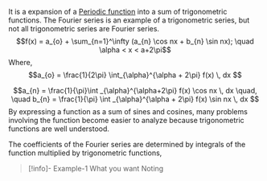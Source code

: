 It is a expansion of a [Periodic function](Periodic%20function.md) into a sum of trigonometric functions. The Fourier series is an example of a trigonometric series, but not all trigonometric series are Fourier series. 
$$f(x) = a_{o} + \sum_{n=1}^\infty (a_{n} \cos nx + b_{n} \sin nx); \quad \alpha < x < a+2\pi$$
Where, 
$$a_{o} = \frac{1}{2\pi} \int_{\alpha}^{\alpha + 2\pi} f(x) \, dx $$

$$a_{n} = \frac{1}{\pi}\int _{\alpha}^{\alpha+2\pi} f(x) \cos nx \, dx \quad, \quad b_{n} = \frac{1}{\pi} \int _{\alpha}^{\alpha + 2\pi} f(x) \sin nx \, dx $$
By expressing a function as a sum of sines and cosines, many problems involving the function become easier to analyze because trigonometric functions are well understood.

The coefficients of the Fourier series are determined by integrals of the function multiplied by trigonometric functions, 

>[!info]- Example-1 
>What you want 
>Noting 